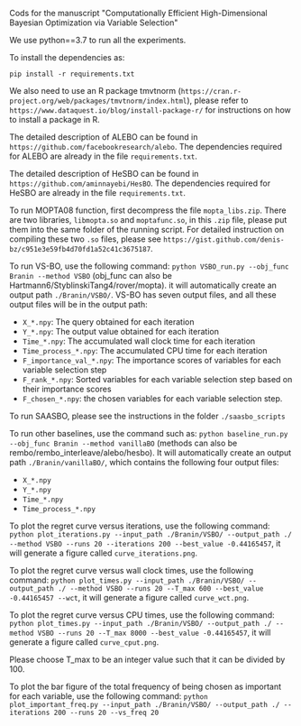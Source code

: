 Cods for the manuscript "Computationally Efficient High-Dimensional Bayesian Optimization via Variable Selection"

We use python==3.7 to run all the experiments. 

To install the dependencies as:

`pip install -r requirements.txt`

We also need to use an R package tmvtnorm (`https://cran.r-project.org/web/packages/tmvtnorm/index.html`), please refer to `https://www.dataquest.io/blog/install-package-r/` for instructions on how to install a package in R. 

The detailed description of ALEBO can be found in `https://github.com/facebookresearch/alebo`. The dependencies required for ALEBO are already in the file `requirements.txt`. 

The detailed description of HeSBO can be found in `https://github.com/aminnayebi/HesBO`. The dependencies required for HeSBO are already in the file `requirements.txt`. 


To run MOPTA08 function, first decompress the file `mopta_libs.zip`. There are two libraries, `libmopta.so` and `moptafunc.so`, in this `.zip` file, please put them into the same folder of the running script. For detailed instruction on compiling these two `.so` files, please see `https://gist.github.com/denis-bz/c951e3e59fb4d70fd1a52c41c3675187`.

To run VS-BO, use the following command: `python VSBO_run.py --obj_func Branin --method VSBO` (obj_func can also be Hartmann6/StyblinskiTang4/rover/mopta). it will automatically create an output path `./Branin/VSBO/`. VS-BO has seven output files, and all these output files will be in the output path:

* `X_*.npy`: The query obtained for each iteration
* `Y_*.npy`: The output value obtained for each iteration
* `Time_*.npy`: The accumulated wall clock time for each iteration
* `Time_process_*.npy`: The accumulated CPU time for each iteration
* `F_importance_val_*.npy`: The importance scores of variables for each variable selection step
* `F_rank_*.npy`: Sorted variables for each variable selection step based on their importance scores
* `F_chosen_*.npy`: the chosen variables for each variable selection step. 

To run SAASBO, please see the instructions in the folder `./saasbo_scripts`

To run other baselines, use the command such as: `python baseline_run.py --obj_func Branin --method vanillaBO` (methods can also be rembo/rembo_interleave/alebo/hesbo). It will automatically create an output path `./Branin/vanillaBO/`, which contains the following four output files:

* `X_*.npy`
* `Y_*.npy`
* `Time_*.npy`
* `Time_process_*.npy`

To plot the regret curve versus iterations, use the following command: `python plot_iterations.py --input_path ./Branin/VSBO/ --output_path ./ --method VSBO --runs 20 --iterations 200 --best_value -0.44165457`, it will generate a figure called `curve_iterations.png`. 

To plot the regret curve versus wall clock times, use the following command: `python plot_times.py --input_path ./Branin/VSBO/ --output_path ./ --method VSBO --runs 20 --T_max 600 --best_value -0.44165457 --wct`, it will generate a figure called `curve_wct.png`. 

To plot the regret curve versus CPU times, use the following command: `python plot_times.py --input_path ./Branin/VSBO/ --output_path ./ --method VSBO --runs 20 --T_max 8000 --best_value -0.44165457`, it will generate a figure called `curve_cput.png`. 

Please choose T_max to be an integer value such that it can be divided by 100. 

To plot the bar figure of the total frequency of being chosen as important for each variable, use the following command: `python plot_important_freq.py --input_path ./Branin/VSBO/ --output_path ./ --iterations 200 --runs 20 --vs_freq 20`
